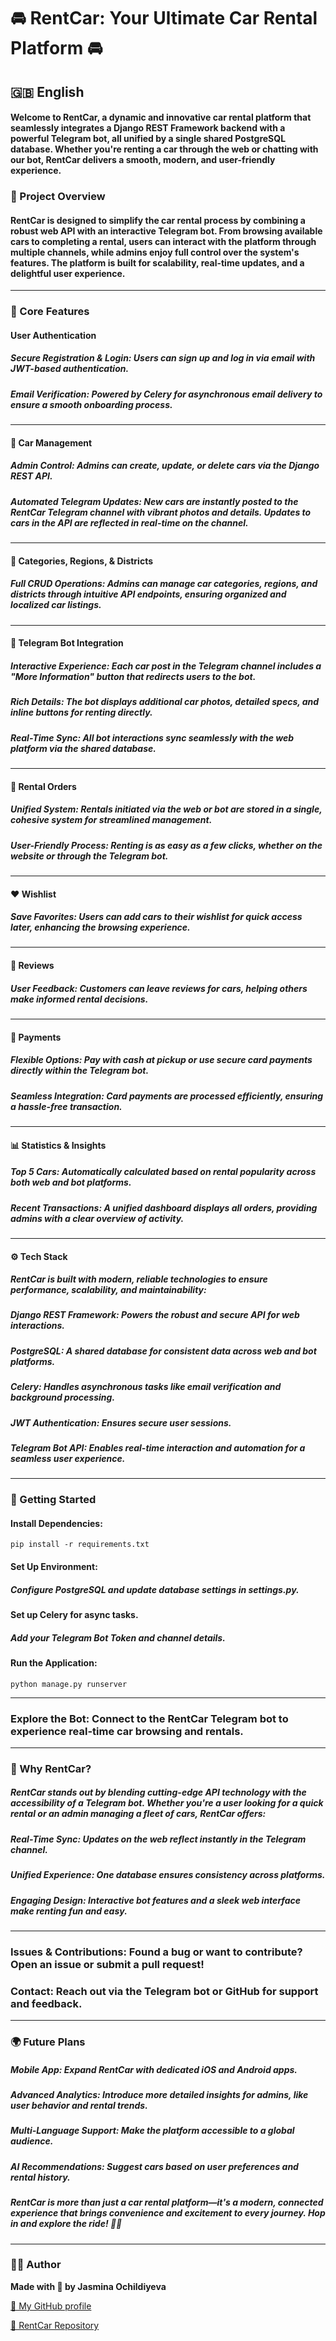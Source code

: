 # 🚘 RentCar: Your Ultimate Car Rental Platform 🚘

## 🇬🇧 English

####  Welcome to RentCar, a dynamic and innovative car rental platform that seamlessly integrates a Django REST Framework backend with a powerful Telegram bot, all unified by a single shared PostgreSQL database. Whether you're renting a car through the web or chatting with our bot, RentCar delivers a smooth, modern, and user-friendly experience.

### 🌟 Project Overview

#### RentCar is designed to simplify the car rental process by combining a robust web API with an interactive Telegram bot. From browsing available cars to completing a rental, users can interact with the platform through multiple channels, while admins enjoy full control over the system's features. The platform is built for scalability, real-time updates, and a delightful user experience.

--- 

### 🔑 Core Features

#### User Authentication

##### Secure Registration & Login: Users can sign up and log in via email with JWT-based authentication.

##### Email Verification: Powered by Celery for asynchronous email delivery to ensure a smooth onboarding process.

---

#### 🚙 Car Management

##### Admin Control: Admins can create, update, or delete cars via the Django REST API.

##### Automated Telegram Updates: New cars are instantly posted to the RentCar Telegram channel with vibrant photos and details. Updates to cars in the API are reflected in real-time on the channel.

---

#### 🌇 Categories, Regions, & Districts

##### Full CRUD Operations: Admins can manage car categories, regions, and districts through intuitive API endpoints, ensuring organized and localized car listings.

---

#### 🤖 Telegram Bot Integration

##### Interactive Experience: Each car post in the Telegram channel includes a "More Information" button that redirects users to the bot.

##### Rich Details: The bot displays additional car photos, detailed specs, and inline buttons for renting directly.

##### Real-Time Sync: All bot interactions sync seamlessly with the web platform via the shared database.

---

#### 🚗 Rental Orders

##### Unified System: Rentals initiated via the web or bot are stored in a single, cohesive system for streamlined management.

##### User-Friendly Process: Renting is as easy as a few clicks, whether on the website or through the Telegram bot.

--- 

#### ❤️ Wishlist

##### Save Favorites: Users can add cars to their wishlist for quick access later, enhancing the browsing experience.

---

#### 💬 Reviews

##### User Feedback: Customers can leave reviews for cars, helping others make informed rental decisions.

---

#### 💸 Payments

##### Flexible Options: Pay with cash at pickup or use secure card payments directly within the Telegram bot.

##### Seamless Integration: Card payments are processed efficiently, ensuring a hassle-free transaction.

---

#### 📊 Statistics & Insights

##### Top 5 Cars: Automatically calculated based on rental popularity across both web and bot platforms.

##### Recent Transactions: A unified dashboard displays all orders, providing admins with a clear overview of activity.

---

#### ⚙️ Tech Stack

##### RentCar is built with modern, reliable technologies to ensure performance, scalability, and maintainability:

##### Django REST Framework: Powers the robust and secure API for web interactions.

##### PostgreSQL: A shared database for consistent data across web and bot platforms.

##### Celery: Handles asynchronous tasks like email verification and background processing.

##### JWT Authentication: Ensures secure user sessions.

##### Telegram Bot API: Enables real-time interaction and automation for a seamless user experience.

---

### 🚀 Getting Started

#### Install Dependencies:

```
pip install -r requirements.txt
```

#### Set Up Environment:

##### Configure PostgreSQL and update database settings in settings.py.

#### Set up Celery for async tasks.

##### Add your Telegram Bot Token and channel details.

#### Run the Application:

```
python manage.py runserver
```

---

### Explore the Bot: Connect to the RentCar Telegram bot to experience real-time car browsing and rentals.

--- 

### 👀 Why RentCar?

##### RentCar stands out by blending cutting-edge API technology with the accessibility of a Telegram bot. Whether you're a user looking for a quick rental or an admin managing a fleet of cars, RentCar offers:

##### Real-Time Sync: Updates on the web reflect instantly in the Telegram channel.

##### Unified Experience: One database ensures consistency across platforms.

##### Engaging Design: Interactive bot features and a sleek web interface make renting fun and easy.

---

### Issues & Contributions: Found a bug or want to contribute? Open an issue or submit a pull request!

### Contact: Reach out via the Telegram bot or GitHub for support and feedback.

---

### 🌍 Future Plans

##### Mobile App: Expand RentCar with dedicated iOS and Android apps.

##### Advanced Analytics: Introduce more detailed insights for admins, like user behavior and rental trends.

##### Multi-Language Support: Make the platform accessible to a global audience.

##### AI Recommendations: Suggest cars based on user preferences and rental history.

##### RentCar is more than just a car rental platform—it's a modern, connected experience that brings convenience and excitement to every journey. Hop in and explore the ride! 🚗💨

---

### 👩‍💻 Author

**Made with 🧡 by Jasmina Ochildiyeva**

[🔗 My GitHub profile](https://github.com/itsjasminn)

[📂 RentCar Repository](https://github.com/itsjasminn/RentCar)
